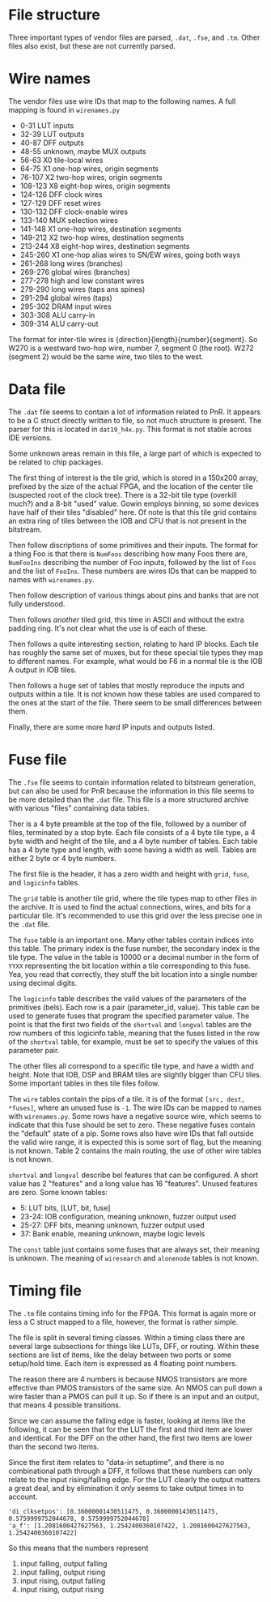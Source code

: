 # File structure

Three important types of vendor files are parsed, `.dat`, `.fse`, and `.tm`. Other files also exist, but these are not currently parsed.

# Wire names

The vendor files use wire IDs that map to the following names. A full mapping is found in `wirenames.py`

* 0-31 LUT inputs
* 32-39 LUT outputs
* 40-87 DFF outputs
* 48-55 unknown, maybe MUX outputs
* 56-63 X0 tile-local wires
* 64-75 X1 one-hop wires, origin segments
* 76-107 X2 two-hop wires, origin segments
* 108-123 X8 eight-hop wires, origin segments
* 124-126 DFF clock wires
* 127-129 DFF reset wires
* 130-132 DFF clock-enable wires
* 133-140 MUX selection wires
* 141-148 X1 one-hop wires, destination segments
* 149-212 X2 two-hop wires, destination segments
* 213-244 X8 eight-hop wires, destination segments
* 245-260 X1 one-hop alias wires to SN/EW wires, going both ways
* 261-268 long wires (branches)
* 269-276 global wires (branches)
* 277-278 high and low constant wires
* 279-290 long wires (taps ans spines)
* 291-294 global wires (taps)
* 295-302 DRAM input wires
* 303-308 ALU carry-in
* 309-314 ALU carry-out

The format for inter-tile wires is {direction}{length}{number}{segment}. So W270 is a westward two-hop wire, number 7, segment 0 (the root). W272 (segment 2) would be the same wire, two tiles to the west.

# Data file

The `.dat` file seems to contain a lot of information related to PnR. It appears to be a C struct directly written to file, so not much structure is present. The parser for this is located in `dat19_h4x.py`. This format is not stable across IDE versions.

Some unknown areas remain in this file, a large part of which is expected to be related to chip packages.

The first thing of interest is the tile grid, which is stored in a 150x200 array, prefixed by the size of the actual FPGA, and the location of the center tile (suspected root of the clock tree). There is a 32-bit tile type (overkill much?) and a 8-bit "used" value. Gowin employs binning, so some devices have half of their tiles "disabled" here. Of note is that this tile grid contains an extra ring of tiles between the IOB and CFU that is not present in the bitstream.

Then follow discriptions of some primitives and their inputs. The format for a thing Foo is that there is `NumFoos` describing how many Foos there are, `NumFooIns` describing the number of Foo inputs, followed by the list of `Foos` and the list of `FooIns`. These numbers are wires IDs that can be mapped to names with `wirenames.py`.

Then follow description of various things about pins and banks that are not fully understood.

Then follows *another* tiled grid, this time in ASCII and without the extra padding ring. It's not clear what the use is of each of these.

Then follows a quite interesting section, relating to hard IP blocks. Each tile has roughly the same set of muxes, but for these special tile types they map to different names. For example, what would be F6 in a normal tile is the IOB A output in IOB tiles.

Then follows a huge set of tables that mostly reproduce the inputs and outputs within a tile. It is not known how these tables are used compared to the ones at the start of the file. There seem to be small differences between them.

Finally, there are some more hard IP inputs and outputs listed.

# Fuse file

The `.fse` file seems to contain information related to bitstream generation, but can also be used for PnR because the information in this file seems to be more detailed than the `.dat` file. This file is a more structured archive with various "files" containing data tables.

Ther is a 4 byte preamble at the top of the file, followed by a number of files, terminated by a stop byte. Each file consists of a 4 byte tile type, a 4 byte width and height of the tile, and a 4 byte number of tables. Each table has a 4 byte type and length, with some having a width as well. Tables are either 2 byte or 4 byte numbers.

The first file is the header, it has a zero width and height with `grid`, `fuse`, and `logicinfo` tables.

The `grid` table is another tile grid, where the tile types map to other files in the archive. It is used to find the actual connections, wires, and bits for a particular tile. It's recommended to use this grid over the less precise one in the `.dat` file.

The `fuse` table is an important one. Many other tables contain indices into this table. The primary index is the fuse number, the secondary index is the tile type. The value in the table is 10000 or a decimal number in the form of `YYXX` representing the bit location within a tile corresponding to this fuse. Yea, you read that correctly, they stuff the bit location into a single number using decimal digits.

The `logicinfo` table describes the valid values of the parameters of the primitives (bels). Each row is a pair (parameter_id, value). This table can be used to generate fuses that program the specified parameter value. The point is that the first two fields of the `shortval` and `longval` tables are the row numbers of this logicinfo table, meaning that the fuses listed in the row of the `shortval` table, for example, must be set to specify the values of this parameter pair.

The other files all correspond to a specific tile type, and have a width and height. Note that IOB, DSP and BRAM tiles are slightly bigger than CFU tiles. Some important tables in thes tile files follow.

The `wire` tables contain the pips of a tile. it is of the format `[src, dest, *fuses]`, where an unused fuse is `-1`. The wire IDs can be mapped to names with `wirenames.py`. Some rows have a negative source wire, which seems to indicate that this fuse should be set to zero. These negative fuses contain the "default" state of a pip. Some rows also have wire IDs that fall outside the valid wire range, it is expected this is some sort of flag, but the meaning is not known. Table 2 contains the main routing, the use of other wire tables is not known.

`shortval` and `longval` describe bel features that can be configured. A short value has 2 "features" and a long value has 16 "features". Unused features are zero. Some known tables:

* 5: LUT bits, [LUT, bit, fuse]
* 23-24: IOB configuration, meaning unknown, fuzzer output used
* 25-27: DFF bits, meaning unknown, fuzzer output used
* 37: Bank enable, meaning unknown, maybe logic levels

The `const` table just contains some fuses that are always set, their meaning is unknown.
The meaning of `wiresearch` and `alonenode` tables is not known.

# Timing file

The `.tm` file contains timing info for the FPGA. This format is again more or less a C struct mapped to a file, however, the format is rather simple.

The file is split in several timing classes. Within a timing class there are several large subsections for things like LUTs, DFF, or routing. Within these sections are list of items, like the delay between two ports or some setup/hold time. Each item is expressed as 4 floating point numbers.

The reason there are 4 numbers is because NMOS transistors are more effective than PMOS transistors of the same size. An NMOS can pull down a wire faster than a PMOS can pull it up. So if there is an input and an output, that means 4 possible transitions.

Since we can assume the falling edge is faster, looking at items like the following, it can be seen that for the LUT the first and third item are lower and identical. For the DFF on the other hand, the first two items are lower than the second two items.

Since the first item relates to "data-in setuptime", and there is no combinational path through a DFF, it follows that these numbers can only relate to the input rising/falling edge. For the LUT clearly the output matters a great deal, and by elimination it *only* seems to take output times in to account.

```
'di_clksetpos': [0.36000001430511475, 0.36000001430511475, 0.5759999752044678, 0.5759999752044678]
'a_f': [1.2081600427627563, 1.2542400360107422, 1.2081600427627563, 1.2542400360107422]
```

So this means that the numbers represent

1. input falling, output falling
2. input falling, output rising
3. input rising, output falling
4. input rising, output rising
